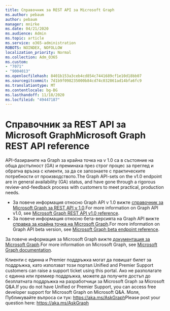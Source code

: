 ```yaml
---
title: Справочник за REST API за Microsoft Graph
ms.author: pebaum
author: pebaum
manager: mnirke
ms.date: 04/21/2020
ms.audience: Admin
ms.topic: article
ms.service: o365-administration
ROBOTS: NOINDEX, NOFOLLOW
localization_priority: Normal
ms.collection: Adm_O365
ms.custom:
- "7071"
- "9004013"
ms.openlocfilehash: 8401b153a3ceb4cd854c7441689cf1e10d18bb07
ms.sourcegitcommit: 7d1b9f098235000b84cd74c032861ad14bfa6fc9
ms.translationtype: MT
ms.contentlocale: bg-BG
ms.lasthandoff: 11/18/2020
ms.locfileid: "49447187"
---
```

# <a name="microsoft-graph-rest-api-reference"></a><span data-ttu-id="fb980-102">Справочник за REST API за Microsoft Graph</span><span class="sxs-lookup"><span data-stu-id="fb980-102">Microsoft Graph REST API reference</span></span>

<span data-ttu-id="fb980-103">API-базираните на Graph за крайна точка на v 1.0 са в състояние на обща достъпност (GA) и преминаха през строг процес за преглед и обратна връзка с клиенти, за да се запознаете с практическите потребности от производството.</span><span class="sxs-lookup"><span data-stu-id="fb980-103">The Graph API-sets on the v1.0 endpoint are in general availability (GA) status, and have gone through a rigorous review-and-feedback process with customers to meet practical, production needs.</span></span>

- <span data-ttu-id="fb980-104">За повече информация относно Graph API v 1.0 вижте [справочник за Microsoft Graph за REST API v 1.0](https://docs.microsoft.com/graph/api/overview?toc=.%2Fref%2Ftoc.json&view=graph-rest-1.0&preserve-view=true).</span><span class="sxs-lookup"><span data-stu-id="fb980-104">For more information on Graph API v1.0, see [Microsoft Graph REST API v1.0 reference](https://docs.microsoft.com/graph/api/overview?toc=.%2Fref%2Ftoc.json&view=graph-rest-1.0&preserve-view=true).</span></span> 
- <span data-ttu-id="fb980-105">За повече информация относно бета-версията на Graph API вижте [справка за крайна точка на Microsoft Graph](https://docs.microsoft.com/graph/api/overview?toc=.%2Fref%2Ftoc.json&view=graph-rest-beta&preserve-view=true).</span><span class="sxs-lookup"><span data-stu-id="fb980-105">For more information on Graph API beta version, see [Microsoft Graph beta endpoint reference](https://docs.microsoft.com/graph/api/overview?toc=.%2Fref%2Ftoc.json&view=graph-rest-beta&preserve-view=true).</span></span>

<span data-ttu-id="fb980-106">За повече информация за Microsoft Graph вижте [документация за Microsoft Graph](https://docs.microsoft.com/graph/).</span><span class="sxs-lookup"><span data-stu-id="fb980-106">For more information on Microsoft Graph, see [Microsoft Graph documentation](https://docs.microsoft.com/graph/).</span></span>

<span data-ttu-id="fb980-107">Клиенти с единна и Premier поддръжка могат да повишат билет за поддръжка, като използват този портал.</span><span class="sxs-lookup"><span data-stu-id="fb980-107">Unified and Premier Support customers can raise a support ticket using this portal.</span></span> <span data-ttu-id="fb980-108">Ако не разполагате с единна или премиер поддръжка, можете да получите достъп до безплатната поддръжка на разработчици за Microsoft Graph за Microsoft Q&A.</span><span class="sxs-lookup"><span data-stu-id="fb980-108">If you do not have Unified or Premier Support, you can access free developer support for Microsoft Graph on Microsoft Q&A.</span></span> <span data-ttu-id="fb980-109">Моля, Публикувайте въпроса си тук: https://aka.ms/AskGraph</span><span class="sxs-lookup"><span data-stu-id="fb980-109">Please post your question here: https://aka.ms/AskGraph</span></span>
